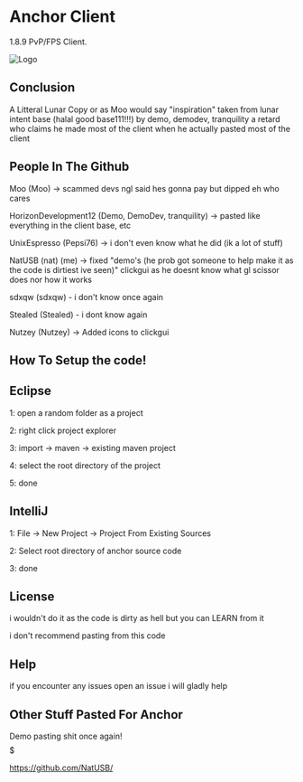 
# Anchor Client

1.8.9 PvP/FPS Client.



![Logo](https://cdn.discordapp.com/attachments/966116364534284288/967744503962284122/Loading_Screen.png?width=1356&height=763)


## Conclusion

A Litteral Lunar Copy or as Moo would say "inspiration" taken from lunar
intent base (halal good base111!!!) by demo, demodev, tranquility a retard who claims he made most of the client
when he actually pasted most of the client 

## People In The Github

Moo (Moo) -> scammed devs ngl said hes gonna pay but dipped eh who cares

HorizonDevelopment12 (Demo, DemoDev, tranquility) -> pasted like everything in the client base, etc

UnixEspresso (Pepsi76) -> i don't even know what he did (ik a lot of stuff)

NatUSB (nat) (me) -> fixed "demo's (he prob got someone to help make it as the code is dirtiest ive seen)" clickgui as he doesnt know what gl scissor does nor how it works

sdxqw (sdxqw) - i don't know once again

Stealed (Stealed) - i dont know again 

Nutzey (Nutzey) -> Added icons to clickgui

## How To Setup the code!

## Eclipse

1: open a random folder as a project

2: right click project explorer

3: import -> maven -> existing maven project

4: select the root directory of the project 

5: done

## IntelliJ

1: File -> New Project -> Project From Existing Sources

2: Select root directory of anchor source code

3: done

## License 

i wouldn't do it as the code is dirty as hell but you can LEARN from it 

i don't recommend pasting from this code

## Help

if you encounter any issues open an issue i will gladly help

## Other Stuff Pasted For Anchor

Demo pasting shit once again! $$$$$

https://github.com/NatUSB/



